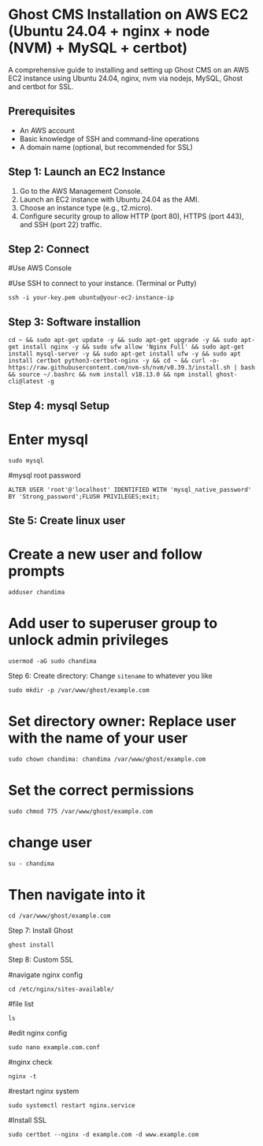 # Ghost CMS Installation on AWS EC2 (Ubuntu 24.04 + nginx + node (NVM) + MySQL + certbot)

A comprehensive guide to installing and setting up Ghost CMS on an AWS EC2 instance using Ubuntu 24.04, nginx, nvm via nodejs, MySQL, Ghost and certbot for SSL.

## Prerequisites

- An AWS account
- Basic knowledge of SSH and command-line operations
- A domain name (optional, but recommended for SSL)

## Step 1: Launch an EC2 Instance

1. Go to the AWS Management Console.
2. Launch an EC2 instance with Ubuntu 24.04 as the AMI.
3. Choose an instance type (e.g., t2.micro).
4. Configure security group to allow HTTP (port 80), HTTPS (port 443), and SSH (port 22) traffic.

## Step 2: Connect

#Use AWS Console


#Use SSH to connect to your instance. (Terminal or Putty)
```
ssh -i your-key.pem ubuntu@your-ec2-instance-ip
```



## Step 3: Software installion

```
cd ~ && sudo apt-get update -y && sudo apt-get upgrade -y && sudo apt-get install nginx -y && sudo ufw allow 'Nginx Full' && sudo apt-get install mysql-server -y && sudo apt-get install ufw -y && sudo apt install certbot python3-certbot-nginx -y && cd ~ && curl -o- https://raw.githubusercontent.com/nvm-sh/nvm/v0.39.3/install.sh | bash && source ~/.bashrc && nvm install v18.13.0 && npm install ghost-cli@latest -g
```

## Step 4: mysql Setup
# Enter mysql
```
sudo mysql
```

#mysql root password
```
ALTER USER 'root'@'localhost' IDENTIFIED WITH 'mysql_native_password' BY 'Strong_password';FLUSH PRIVILEGES;exit;
```

## Ste 5: Create linux user
# Create a new user and follow prompts
```
adduser chandima
```

# Add user to superuser group to unlock admin privileges
```
usermod -aG sudo chandima
```

Step 6:  Create directory: Change `sitename` to whatever you like
```
sudo mkdir -p /var/www/ghost/example.com
```

# Set directory owner: Replace user with the name of your user
```
sudo chown chandima: chandima /var/www/ghost/example.com
```
# Set the correct permissions
```
sudo chmod 775 /var/www/ghost/example.com
```

# change user
```
su - chandima
```

# Then navigate into it
```
cd /var/www/ghost/example.com
```



Step 7: Install Ghost
```
ghost install
```

Step 8: Custom SSL

#navigate nginx config
```
cd /etc/nginx/sites-available/
```

#file list
```
ls
```

#edit nginx config
```
sudo nano example.com.conf
```
#nginx check
```
nginx -t
```

#restart nginx system
```
sudo systemctl restart nginx.service
```

#Install SSL
```
sudo certbot --nginx -d example.com -d www.example.com
```

